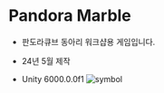 # Pandora Marble
* 판도라큐브 동아리 워크샵용 게임입니다.

* 24년 5월 제작
* Unity 6000.0.0f1
![symbol](https://github.com/Jaehyun9912/PandoraMarble/assets/83815409/3956b684-e0ea-4a2e-baef-7ef51c60c053)
